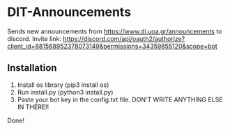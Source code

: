 # DIT-Announcements
Sends new announcements from https://www.di.uoa.gr/announcements to discord. 
Invite link: https://discord.com/api/oauth2/authorize?client_id=881568952378073149&permissions=34359855120&scope=bot

## Installation
1) Install os library (pip3 install os)
2) Run install.py (python3 install.py)
3) Paste your bot key in the config.txt file. DON'T WRITE ANYTHING ELSE IN THERE!!

Done!
